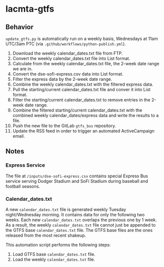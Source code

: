 # lacmta-gtfs

## Behavior

`update_gtfs.py` is automatically run on a weekly basis, Wednesdays at 11am UTC/3am PTC (via `.github/workflows/python-publish.yml`).

1. Download the weekly calendar_dates.txt file from FTP.
2. Convert the weekly calendar_dates.txt file into List format.
3. Calculate from the weekly calendar_dates.txt file, the 2-week date range we are in.
4. Convert the dse-sofi-express.csv data into List format.
5. Filter the express data by the 2-week date range.
6. Combine the weekly calendar_dates.txt with the filtered express data.
7. Pull the starting/current calendar_dates.txt file and conver it into List format.
8. Filter the starting/current calendar_dates.txt to remove entries in the 2-week date range.
9. Combine the filtered starting/current calendar_dates.txt with the combined weekly calendar_dates/express data and write the results to a file.
10. Push the new file to the GitLab `gtfs_bus` repository.
11. Update the RSS feed in order to trigger an automated ActiveCampaign email.

## Notes

### Express Service

The file at `/inputs/dse-sofi-express.csv` contains special Express Bus service serving Dodger Stadium and SoFi Stadium during baseball and football seasons.

### Calendar_dates.txt

A new `calendar_dates.txt` file is generated weekly Tuesday night/Wednesday morning. It contains data for only the following two weeks. Each new `calendar_dates.txt` overlaps the previous one by 1 week. As a result, the weekly `calendar_dates.txt` file cannot just be appended to the GTFS base `calendar_dates.txt` file. The GTFS base files are the ones released from the most recent shakeup.

This automation script performs the following steps:

1. Load GTFS base `calendar_dates.txt` file.
2. Load the weekly `calendar_dates.txt` file.
